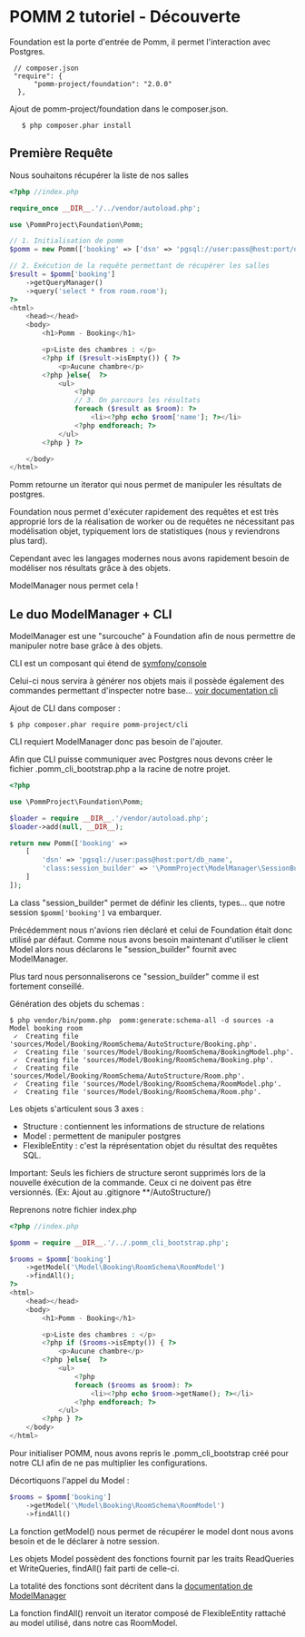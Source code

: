 POMM 2 tutoriel - Découverte
============================

Foundation est la porte d'entrée de Pomm, il permet l'interaction avec Postgres.

```
 // composer.json
 "require": {
      "pomm-project/foundation": "2.0.0"
  },
```

Ajout de pomm-project/foundation dans le composer.json.

```
   $ php composer.phar install
```

Première Requête
----------------

Nous souhaitons récupérer la liste de nos salles

```php
<?php //index.php

require_once __DIR__.'/../vendor/autoload.php';

use \PommProject\Foundation\Pomm;

// 1. Initialisation de pomm
$pomm = new Pomm(['booking' => ['dsn' => 'pgsql://user:pass@host:port/db_name']]);

// 2. Exécution de la requête permettant de récupérer les salles
$result = $pomm['booking']
    ->getQueryManager()
    ->query('select * from room.room');
?>
<html>
    <head></head>
    <body>
        <h1>Pomm - Booking</h1>

        <p>Liste des chambres : </p>
        <?php if ($result->isEmpty()) { ?>
            <p>Aucune chambre</p>
        <?php }else{  ?>
            <ul>
                <?php
                // 3. On parcours les résultats
                foreach ($result as $room): ?>
                    <li><?php echo $room['name']; ?></li>
                <?php endforeach; ?>
            </ul>
        <?php } ?>

    </body>
</html>
```

Pomm retourne un iterator qui nous permet de manipuler les résultats de postgres.

Foundation nous permet d'exécuter rapidement des requêtes et est très approprié lors de la réalisation de worker ou de requêtes ne nécessitant pas modélisation objet, typiquement lors de statistiques (nous y reviendrons plus tard).

Cependant avec les langages modernes nous avons rapidement besoin de modéliser nos résultats grâce à des objets.

ModelManager nous permet cela !

Le duo ModelManager + CLI
-------------------------

ModelManager est une "surcouche" à Foundation afin de nous permettre de manipuler notre base grâce à des objets.

CLI est un composant qui étend de [symfony/console](http://symfony.com/doc/current/components/console/introduction.html)

Celui-ci nous servira à générer nos objets mais il possède également des commandes permettant d'inspecter notre base... [voir documentation cli](https://github.com/pomm-project/Cli)

Ajout de CLI dans composer :

```
$ php composer.phar require pomm-project/cli
```

CLI requiert ModelManager donc pas besoin de l'ajouter.

Afin que CLI puisse communiquer avec Postgres nous devons créer le fichier .pomm_cli_bootstrap.php a la racine de notre projet.

```php
<?php

use \PommProject\Foundation\Pomm;

$loader = require __DIR__.'/vendor/autoload.php';
$loader->add(null, __DIR__);

return new Pomm(['booking' =>
    [
        'dsn' => 'pgsql://user:pass@host:port/db_name',
        'class:session_builder' => '\PommProject\ModelManager\SessionBuilder',
    ]
]);
```

La class "session_builder" permet de définir les clients, types... que notre session ```$pomm['booking']``` va embarquer.

Précédemment nous n'avions rien déclaré et celui de Foundation était donc utilisé par défaut. Comme nous avons besoin maintenant d'utiliser le client Model alors nous déclarons le "session_builder" fournit avec ModelManager.
 
Plus tard nous personnaliserons ce "session_builder" comme il est fortement conseillé.

Génération des objets du schemas : 

```
$ php vendor/bin/pomm.php  pomm:generate:schema-all -d sources -a Model booking room
 ✓  Creating file 'sources/Model/Booking/RoomSchema/AutoStructure/Booking.php'.
 ✓  Creating file 'sources/Model/Booking/RoomSchema/BookingModel.php'.
 ✓  Creating file 'sources/Model/Booking/RoomSchema/Booking.php'.
 ✓  Creating file 'sources/Model/Booking/RoomSchema/AutoStructure/Room.php'.
 ✓  Creating file 'sources/Model/Booking/RoomSchema/RoomModel.php'.
 ✓  Creating file 'sources/Model/Booking/RoomSchema/Room.php'.
```

Les objets s'articulent sous 3 axes : 
   - Structure : contiennent les informations de structure de relations
   - Model : permettent de manipuler postgres
   - FlexibleEntity : c'est la réprésentation objet du résultat des requêtes SQL.

Important:
    Seuls les fichiers de structure seront supprimés lors de la nouvelle éxécution de la commande.
    Ceux ci ne doivent pas être versionnés. (Ex: Ajout au .gitignore **/AutoStructure/)
    
Reprenons notre fichier index.php
    
```php
<?php //index.php

$pomm = require __DIR__.'/../.pomm_cli_bootstrap.php';

$rooms = $pomm['booking']
    ->getModel('\Model\Booking\RoomSchema\RoomModel')
    ->findAll();
?>
<html>
    <head></head>
    <body>
        <h1>Pomm - Booking</h1>

        <p>Liste des chambres : </p>
        <?php if ($rooms->isEmpty()) { ?>
            <p>Aucune chambre</p>
        <?php }else{  ?>
            <ul>
                <?php
                foreach ($rooms as $room): ?>
                    <li><?php echo $room->getName(); ?></li>
                <?php endforeach; ?>
            </ul>
        <?php } ?>
    </body>
</html>
```

Pour initialiser POMM, nous avons repris le .pomm_cli_bootstrap créé pour notre CLI afin de ne pas multiplier les configurations.

Décortiquons l'appel du Model :

```php
$rooms = $pomm['booking']
    ->getModel('\Model\Booking\RoomSchema\RoomModel')
    ->findAll()
```

La fonction getModel() nous permet de récupérer le model dont nous avons besoin et de le déclarer à notre session.

Les objets Model possèdent des fonctions fournit par les traits ReadQueries et WriteQueries, findAll() fait parti de celle-ci.

La totalité des fonctions sont décritent dans la [documentation de ModelManager](https://github.com/pomm-project/ModelManager/blob/master/documentation/model_manager.rst)
 
La fonction findAll() renvoit un iterator composé de FlexibleEntity rattaché au model utilisé, dans notre cas RoomModel.




